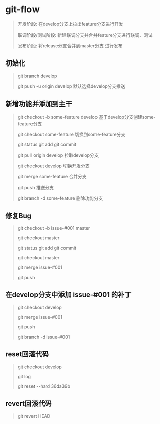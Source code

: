# git-flow

> 开发阶段: 在develop分支上拉出feature分支进行开发
>
> 联调阶段/测试阶段: 新建联调分支并合并feature分支进行联调、测试
>
> 发布阶段: 将release分支合并到master分支 进行发布

## 初始化
> git branch develop
>
> git push -u origin develop 默认选择develop分支推送

## 新增功能并添加到主干
> git checkout -b some-feature develop 基于develop分支创建some-feature分支
>
> git checkout some-feature 切换到some-feature分支
>
> git status
> git add
> git commit
>
> git pull origin develop 拉取develop分支
>
> git checkout develop 切换开发分支
>
> git merge some-feature 合并分支
>
> git push 推送分支
>
> git branch -d some-feature 删除功能分支

## 修复Bug
> git checkout -b issue-#001 master
>
> git checkout master
>
> git status
> git add
> git commit
>
> git checkout master
>
> git merge issue-#001
>
> git push

## 在develop分支中添加 issue-#001 的补丁
> git checkout develop
>
> git merge issue-#001
>
> git push
>
> git branch -d issue-#001

## reset回滚代码
> git checkout develop
>
> git log
>
> git reset --hard 36da39b

## revert回滚代码
> git revert HEAD